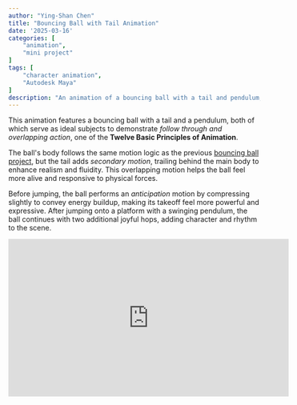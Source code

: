 ```yaml
---
author: "Ying-Shan Chen"
title: "Bouncing Ball with Tail Animation"
date: '2025-03-16'
categories: [
    "animation",
    "mini project"
]
tags: [
    "character animation",
    "Autodesk Maya"
]
description: "An animation of a bouncing ball with a tail and pendulum, demonstrating two key principles of expressive motion in character animation: follow through and overlapping action, and anticipation."
---
```

This animation features a bouncing ball with a tail and a pendulum, both of which serve as ideal subjects to demonstrate <em>follow through and overlapping action</em>, one of the <strong>Twelve Basic Principles of Animation</strong>.

The ball's body follows the same motion logic as the previous <a href="../bouncingball">bouncing ball project</a>, but the tail adds <em>secondary motion</em>, trailing behind the main body to enhance realism and fluidity. This overlapping motion helps the ball feel more alive and responsive to physical forces.

Before jumping, the ball performs an <em>anticipation</em> motion by compressing slightly to convey energy buildup, making its takeoff feel more powerful and expressive. After jumping onto a platform with a swinging pendulum, the ball continues with two additional joyful hops, adding character and rhythm to the scene.

<p align="center"><iframe width="560" height="315" src="https://www.youtube.com/embed/iknVytw2LSU?si=uRk79v5RN_5N-xu-&autoplay=1&loop=1&playlist=iknVytw2LSU" title="YouTube video player" frameborder="0" allow="accelerometer; autoplay; clipboard-write; encrypted-media; gyroscope; picture-in-picture; web-share" referrerpolicy="strict-origin-when-cross-origin" allowfullscreen></iframe></p>
